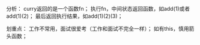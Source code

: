 分析：
    curry返回的是一个函数fn；
    执行fn，中间状态返回函数，如add(1)或者add(1)(2)；
    最后返回执行结果，如add(1)(2)(3)；

划重点：
    工作不常用，面试很爱考（工作和面试不完全一样）；
    如有this，慎用箭头函数；
